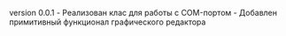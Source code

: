 version 0.0.1
    - Реализован клас для работы с COM-портом 
    - Добавлен примитивный функционал графического редактора
